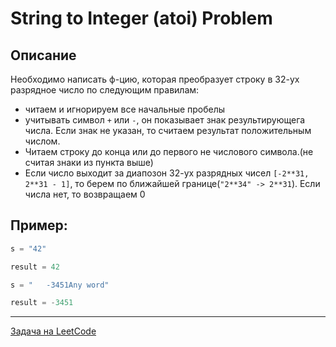 # String to Integer (atoi) Problem

## Описание

Необходимо написать ф-цию, которая преобразует строку в 32-ух разрядное число по следующим правилам:

- читаем и игнорируем все начальные пробелы
- учитывать символ `+` или `-`, он показывает знак результирующега числа. Если знак не указан, то считаем результат положительным числом.
- Читаем строку до конца или до первого не числового символа.(не считая знаки из пункта выше)
- Если число выходит за диапозон 32-ух разрядных чисел `[-2**31, 2**31 - 1]`, то берем по ближайшей границе(`"2**34" -> 2**31`). Если числа нет, то возвращаем 0


## Пример:

```python
s = "42"

result = 42
```

```python
s = "   -3451Any word"

result = -3451
```

---

<a href="https://leetcode.com/problems/string-to-integer-atoi/">Задача на LeetCode</a>
